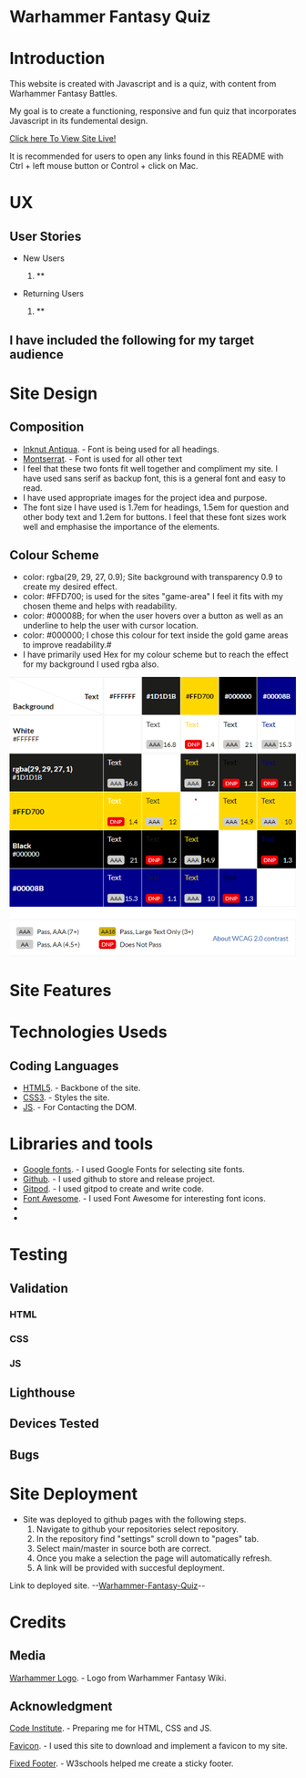 # Warhammer Fantasy Quiz

##

# Introduction
This website is created with Javascript and is a quiz, with content from Warhammer Fantasy Battles.

My goal is to create a functioning, responsive and fun quiz that incorporates Javascript in its fundemental design.

[Click here To View Site Live!](https://matex600.github.io/Warhammer-Quiz/)

It is recommended for users to open any links found in this README with Ctrl + left mouse button or Control + click on Mac.
# UX

## User Stories
* New Users 
  1. **

* Returning Users
  1. **

## I have included the following for my target audience

# Site Design

## Composition
* [Inknut Antiqua](https://fonts.google.com/specimen/Inknut+Antiqua?query=inknut). - Font is being used for all headings.
* [Montserrat](https://fonts.google.com/specimen/Montserrat?query=mon). - Font is used for all other text 
* I feel that these two fonts fit
  well together and compliment my site. I have used sans serif as backup font,
  this is a general font and easy to read.
* I have used appropriate images for the project idea and purpose.
* The font size I have used is 1.7em for headings, 1.5em for question and other body text and 1.2em for buttons.
  I feel that these font sizes work well and emphasise the importance of the elements.
## Colour Scheme
* color: rgba(29, 29, 27, 0.9); Site background with transparency 0.9 to create my desired effect.
* color: #FFD700; is used for the sites "game-area" I feel it fits with my chosen theme and helps with readability.
* color: #00008B; for when the user hovers over a button as well as an underline to help the user with cursor location.
* color: #000000; I chose this colour for text inside the gold game areas to improve readability.#
* I have primarily used Hex for my colour scheme but to reach the effect for my background I used rgba also.

![Eightshapes Contrast Grid](assets/readme-files/Contrast-Grid-P2.png)

# Site Features

# Technologies Useds

## Coding Languages
* [HTML5](https://en.wikipedia.org/wiki/HTML5). - Backbone of the site.
* [CSS3](https://en.wikipedia.org/wiki/CSS). - Styles the site.
* [JS](https://en.wikipedia.org/wiki/JavaScript). - For Contacting the DOM.

# Libraries and tools
 * [Google fonts](https://fonts.google.com/). - I used Google Fonts for selecting site fonts.
 * [Github](https://github.com/). - I used github to store and release project.
 * [Gitpod](https://www.gitpod.io/). - I used gitpod to create and write code.
 * [Font Awesome](https://fontawesome.com/). - I used Font Awesome for interesting font icons.
 *
 *

# Testing

## Validation

### HTML

### CSS

### JS

## Lighthouse

## Devices Tested

## Bugs

# Site Deployment

* Site was deployed to github pages with the following steps.
  1. Navigate to github your repositories select repository.
  2. In the repository find "settings" scroll down to "pages" tab.
  3. Select main/master in source both are correct.
  4. Once you make a selection the page will automatically refresh.
  5. A link will be provided with succesful deployment.

Link to deployed site. --[Warhammer-Fantasy-Quiz](https://matex600.github.io/Warhammer-Quiz/)--

# Credits

## Media
[Warhammer Logo](https://static.wikia.nocookie.net/warhammerfb/images/c/c0/Warhammer-logo_%281%29.png/revision/latest/scale-to-width-down/740?cb=20200506191405). - Logo from Warhammer Fantasy Wiki.


## Acknowledgment
[Code Institute](https://codeinstitute.net/). - Preparing me for HTML, CSS and JS.

[Favicon](https://favicon.io/). - I used this site to download and implement a favicon to my site.

[Fixed Footer](https://www.w3schools.com/howto/howto_css_fixed_footer.asp). - W3schools helped me create a sticky footer.